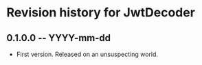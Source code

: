 # Revision history for JwtDecoder

## 0.1.0.0 -- YYYY-mm-dd

* First version. Released on an unsuspecting world.
